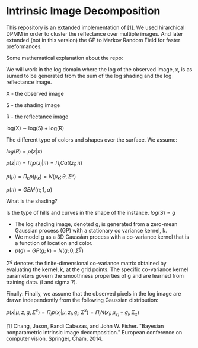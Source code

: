 # Intrinsic Image Decomposition 

This repository is an extanded implementation of [1]. 
We used hirarchical DPMM in order to cluster the reflectance over multiple images. 
And later extanded (not in this version) the GP to Markov Random Field for faster preformances. 

Some mathematical explanation about the repo:

We will work in the log domain where the log of the observed image, x, is as sumed to be generated from the sum of the log shading and the log reflectance
image.

X - the observed image

S - the shading image

R - the reflectance image

log(X) ∼ log(S) + log(R)

The different type of colors and shapes over the surface. 
We assume:

$log(R) = p(z|\pi)$

$p(z|\pi) = \Pi_{i} p(z_{i}|\pi) = \Pi_{i} Cat(z_{i};\pi)$ 

$p(\mu) = \Pi_{k} p(\mu_{k}) = N(\mu_{k};\theta,\Sigma^{\mu})$ 

$p(\pi) = GEM(\pi; 1, \alpha)$

What is the shading?

Is the type of hills and curves in the shape of the instance. 
$log(S) = g$ 

- The log shading image, denoted g, is generated from a zero-mean Gaussian process (GP) with a stationary co variance kernel, k. 
- We model g as a 3D Gaussian process with a co-variance kernel that is a function of location and color. 
- $p(g) = GP(g ; k) = N(g ; 0, \Sigma ^{g})$ 

$\Sigma ^{g}$ denotes the finite-dimensional co-variance matrix obtained by evaluating the kernel, k, at the grid points. 
The specific co-variance kernel parameters
govern the smoothness properties of g and are learned from training data. (l and sigma ?).

Finally:
Finally, we assume that the observed pixels in the log image are drawn independently from the following Gaussian distribution:

$p(x|\mu, z, g, \Sigma^{x}) = \Pi_{i} p(x_{i}|\mu, z_{i}, g_{i}, \Sigma^{x}) = \Pi_{i} N(x_{i} ; \mu_{z_{i}} + g_{i}, \Sigma_{x})$


[1] Chang, Jason, Randi Cabezas, and John W. Fisher. "Bayesian nonparametric intrinsic image decomposition." European conference on computer vision. Springer, Cham, 2014.‏
